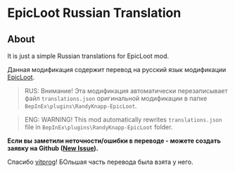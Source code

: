 # EpicLoot Russian Translation

## About
It is just a simple Russian translations for EpicLoot mod.

Данная модификация содержит перевод на русский язык модификации [EpicLoot](https://valheim.thunderstore.io/package/RandyKnapp/EpicLoot/).

> RUS: Внимание! Эта модификация автоматически перезаписывает файл `translations.json` оригинальной модификации в папке `BepInEx\plugins\RandyKnapp-EpicLoot`.

> ENG: WARNING! This mod automatically rewrites `translations.json` file in `BepInEx\plugins\RandyKnapp-EpicLoot` folder.

**Если вы заметили неточности/ошибки в переводе - можете создать заявку на Github ([New Issue](https://github.com/gigvwvtt/EpicLootRussian/issues/new)).**

Спасибо [vitprog](https://valheim.thunderstore.io/package/vitprog/)! БОльшая часть перевода была взята у него.